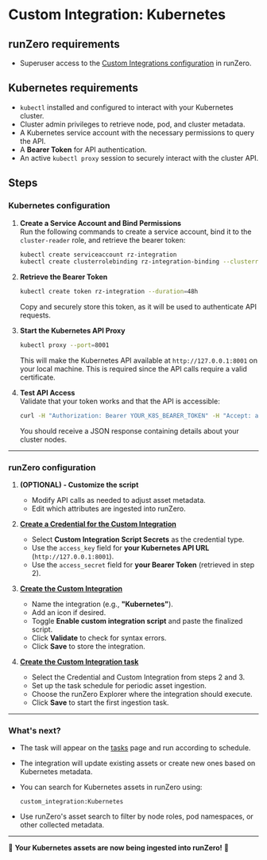 # Custom Integration: Kubernetes

## runZero requirements

- Superuser access to the [Custom Integrations configuration](https://console.runzero.com/custom-integrations) in runZero.

## Kubernetes requirements

- `kubectl` installed and configured to interact with your Kubernetes cluster.
- Cluster admin privileges to retrieve node, pod, and cluster metadata.
- A Kubernetes service account with the necessary permissions to query the API.
- A **Bearer Token** for API authentication.
- An active `kubectl proxy` session to securely interact with the cluster API.

## Steps

### Kubernetes configuration

1. **Create a Service Account and Bind Permissions**  
   Run the following commands to create a service account, bind it to the `cluster-reader` role, and retrieve the bearer token:

   ```sh
   kubectl create serviceaccount rz-integration
   kubectl create clusterrolebinding rz-integration-binding --clusterrole=view --serviceaccount=default:rz-integration
   ```

2. **Retrieve the Bearer Token**
   ```sh
   kubectl create token rz-integration --duration=48h
   ```

   Copy and securely store this token, as it will be used to authenticate API requests.

3. **Start the Kubernetes API Proxy**
   ```sh
   kubectl proxy --port=8001
   ```

   This will make the Kubernetes API available at `http://127.0.0.1:8001` on your local machine. This is required since the API calls require a valid certificate.

4. **Test API Access**  
   Validate that your token works and that the API is accessible:

   ```sh
   curl -H "Authorization: Bearer YOUR_K8S_BEARER_TOKEN" -H "Accept: application/json" http://127.0.0.1:8001/api/v1/nodes
   ```

   You should receive a JSON response containing details about your cluster nodes.

---

### runZero configuration

1. **(OPTIONAL) - Customize the script**  
   - Modify API calls as needed to adjust asset metadata.
   - Edit which attributes are ingested into runZero.

2. **[Create a Credential for the Custom Integration](https://console.runzero.com/credentials)**  
   - Select **Custom Integration Script Secrets** as the credential type.
   - Use the `access_key` field for **your Kubernetes API URL** (`http://127.0.0.1:8001`).
   - Use the `access_secret` field for **your Bearer Token** (retrieved in step 2).

3. **[Create the Custom Integration](https://console.runzero.com/custom-integrations/new)**  
   - Name the integration (e.g., **"Kubernetes"**).
   - Add an icon if desired.
   - Toggle **Enable custom integration script** and paste the finalized script.
   - Click **Validate** to check for syntax errors.
   - Click **Save** to store the integration.

4. **[Create the Custom Integration task](https://console.runzero.com/ingest/custom/)**  
   - Select the Credential and Custom Integration from steps 2 and 3.
   - Set up the task schedule for periodic asset ingestion.
   - Choose the runZero Explorer where the integration should execute.
   - Click **Save** to start the first ingestion task.

---

### What's next?

- The task will appear on the [tasks](https://console.runzero.com/tasks) page and run according to schedule.
- The integration will update existing assets or create new ones based on Kubernetes metadata.
- You can search for Kubernetes assets in runZero using:

  ```
  custom_integration:Kubernetes
  ```

- Use runZero's asset search to filter by node roles, pod namespaces, or other collected metadata.

---

🚀 **Your Kubernetes assets are now being ingested into runZero!** 🚀